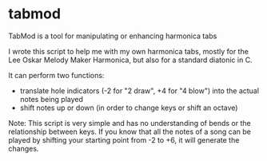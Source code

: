 # tabmod
TabMod is a tool for manipulating or enhancing harmonica tabs

I wrote this script to help me with my own harmonica tabs, mostly for the Lee Oskar Melody Maker Harmonica, but also for a standard diatonic in C.

It can perform two functions:
- translate hole indicators (-2 for "2 draw", +4 for "4 blow") into the actual notes being played
- shift notes up or down (in order to change keys or shift an octave)

Note: This script is very simple and has no understanding of bends or the relationship between keys.  If you know that all the notes of a song can be played by shifting your starting point from -2 to +6, it will generate the changes.
